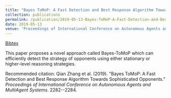 ```yaml
---
title: "Bayes ToMoP: A Fast Detection and Best Response Algorithm Towards Sophisticated Opponents"
collection: publications
permalink: /publication/2019-05-13-Bayes-ToMoP-A-Fast-Detection-and-Best-Response-Algorithm-Towards-Sophisticated-Opponents
date: 2019-05-13
venue: 'Proceedings of International Conference on Autonomous Agents and MultiAgent Systems (AAMAS)'
---
```

[Bibtex](http://SG-XM.github.io/files/aamas_bayes_tomop.bib)

This paper proposes a novel approach called Bayes-ToMoP which can efficiently detect the strategy of opponents using either stationary or higher-level reasoning strategies.



Recommended citation: Qian Zhang et al. (2019). "Bayes ToMoP: A Fast Detection and Best Response Algorithm Towards Sophisticated Opponents." <i>Proceedings of International Conference on Autonomous Agents and MultiAgent Systems</i>. 2282--2284.